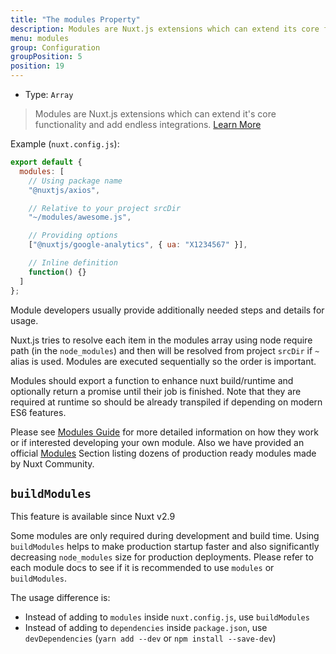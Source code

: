 ```yaml
---
title: "The modules Property"
description: Modules are Nuxt.js extensions which can extend its core functionality and add endless integrations.
menu: modules
group: Configuration
groupPosition: 5
position: 19
---
```


- Type: `Array`

> Modules are Nuxt.js extensions which can extend it's core functionality and add endless integrations. [Learn More](/guide/modules)

Example (`nuxt.config.js`):

```js
export default {
  modules: [
    // Using package name
    "@nuxtjs/axios",

    // Relative to your project srcDir
    "~/modules/awesome.js",

    // Providing options
    ["@nuxtjs/google-analytics", { ua: "X1234567" }],

    // Inline definition
    function() {}
  ]
};
```

Module developers usually provide additionally needed steps and details for usage.

Nuxt.js tries to resolve each item in the modules array using node require path (in the `node_modules`) and then will be resolved from project `srcDir` if `~` alias is used. Modules are executed sequentially so the order is important.

Modules should export a function to enhance nuxt build/runtime and optionally return a promise until their job is finished.
Note that they are required at runtime so should be already transpiled if depending on modern ES6 features.

Please see [Modules Guide](/guide/modules) for more detailed information on how they work or if interested developing your own module.
Also we have provided an official [Modules](https://github.com/nuxt-community/awesome-nuxt#modules) Section listing dozens of production ready modules made by Nuxt Community.

## `buildModules`

<div class="Alert Alert--info">

This feature is available since Nuxt v2.9

</div>

Some modules are only required during development and build time. Using `buildModules` helps to make production startup faster and also significantly decreasing `node_modules` size for production deployments. Please refer to each module docs to see if it is recommended to use `modules` or `buildModules`.

The usage difference is:

- Instead of adding to `modules` inside `nuxt.config.js`, use `buildModules`
- Instead of adding to `dependencies` inside `package.json`, use `devDependencies` (`yarn add --dev` or `npm install --save-dev`)
